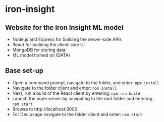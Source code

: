# iron-insight
## Website for the Iron Insight ML model
- Node.js and Express for building the server-side APIs
- React for building the client-side UI
- MongoDB for storing data
- ML model trained on (DATA)
## Base set-up
- Open a command prompt, navigate to the folder, and enter: `npm install`
- Navigate to the folder client and enter: `npm install`
- Next, run a build of the React client by entering: `npm run build`
- Launch the node server by navigating to the root folder and entering: `npm start`
- Browse to http://localhost:3000
- For Dec usage navigate to the folder client and enter: `npm start`